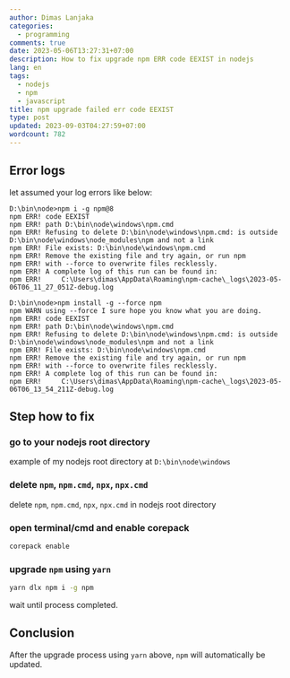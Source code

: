 ```yaml
---
author: Dimas Lanjaka
categories:
  - programming
comments: true
date: 2023-05-06T13:27:31+07:00
description: How to fix upgrade npm ERR code EEXIST in nodejs
lang: en
tags:
  - nodejs
  - npm
  - javascript
title: npm upgrade failed err code EEXIST
type: post
updated: 2023-09-03T04:27:59+07:00
wordcount: 782
---
```


## Error logs 
let assumed your log errors like below:
```log
D:\bin\node>npm i -g npm@8                                                                                              
npm ERR! code EEXIST                                                                                                    
npm ERR! path D:\bin\node\windows\npm.cmd                                                                               
npm ERR! Refusing to delete D:\bin\node\windows\npm.cmd: is outside D:\bin\node\windows\node_modules\npm and not a link 
npm ERR! File exists: D:\bin\node\windows\npm.cmd                                                                       
npm ERR! Remove the existing file and try again, or run npm                                                             
npm ERR! with --force to overwrite files recklessly.                                                                                                                                                                                            npm ERR! A complete log of this run can be found in:                                                                    
npm ERR!     C:\Users\dimas\AppData\Roaming\npm-cache\_logs\2023-05-06T06_11_27_051Z-debug.log

D:\bin\node>npm install -g --force npm                                                                                  
npm WARN using --force I sure hope you know what you are doing.                                                         
npm ERR! code EEXIST                                                                                                    
npm ERR! path D:\bin\node\windows\npm.cmd                                                                               
npm ERR! Refusing to delete D:\bin\node\windows\npm.cmd: is outside D:\bin\node\windows\node_modules\npm and not a link 
npm ERR! File exists: D:\bin\node\windows\npm.cmd                                                                       
npm ERR! Remove the existing file and try again, or run npm                                                             
npm ERR! with --force to overwrite files recklessly.                                                                                                                                                                                            npm ERR! A complete log of this run can be found in:                                                                    
npm ERR!     C:\Users\dimas\AppData\Roaming\npm-cache\_logs\2023-05-06T06_13_54_211Z-debug.log  
```

## Step how to fix

### go to your nodejs root directory
example of my nodejs root directory at `D:\bin\node\windows`

### delete `npm`, `npm.cmd`, `npx`, `npx.cmd`
delete `npm`, `npm.cmd`, `npx`, `npx.cmd` in nodejs root directory

### open terminal/cmd and enable corepack
```bash
corepack enable
```
### upgrade `npm` using `yarn`
```bash
yarn dlx npm i -g npm
```
wait until process completed.

## Conclusion
After the upgrade process using `yarn` above, `npm` will automatically be updated.

